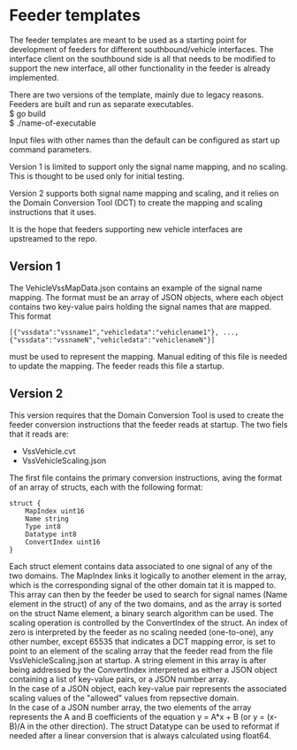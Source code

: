 # Feeder templates
The feeder templates are meant to be used as a starting point for development of feeders for different southbound/vehicle interfaces.
The interface client on the southbound side is all that needs to be modified to support the new interface,
all other functionality in the feeder is already implemented.

There are two versions of the template, mainly due to legacy reasons.
Feeders are built and run as separate executables.<br>
$ go build<br>
$ ./name-of-executable

Input files with other names than the default can be configured as start up command parameters.

Version 1 is limited to support only the signal name mapping, and no scaling.
This is thought to be used only for initial testing.

Version 2 supports both signal name mapping and scaling, and it relies on the Domain Conversion Tool (DCT) to create the mapping and scaling instructions that it uses.

It is the hope that feeders supporting new vehicle interfaces are upstreamed to the repo.

## Version 1
The VehicleVssMapData.json contains an example of the signal name mapping. 
The format must be an array of JSON objects, where each object contains two key-value pairs holding the signal names that are mapped.
This format
```
[{"vssdata":"vssname1","vehicledata":"vehiclename1"}, ..., {"vssdata":"vssnameN","vehicledata":"vehiclenameN"}]
```
must be used to represent the mapping.
Manual editing of this file is needed to update the mapping.
The feeder reads this file a startup.

## Version 2
This version requires that the Domain Conversion Tool is used to create the feeder conversion instructions that the feeder reads at startup.
The two fiels that it reads are:
* VssVehicle.cvt
* VssVehicleScaling.json

The first file contains the primary conversion instructions, aving the format of an array of structs, each with the following format:<br>
```
struct {
	MapIndex uint16
	Name string
	Type int8
	Datatype int8
	ConvertIndex uint16
}
```
Each struct element contains data associated to one signal of any of the two domains.
The MapIndex links it logically to another element in the array, which is the corresponding signal of the other domain tat it is mapped to.
This array can then by the feeder be used to search for signal names (Name element in the struct) of any of the two domains, 
and as the array is sorted on the struct Name element, a binary search algorithm can be used.
The scaling operation is controlled by the ConvertIndex of the struct.
An index of zero is interpreted by the feeder as no scaling needed (one-to-one),
any other number, except 65535 that indicates a DCT mapping error, is set to point to an element of the scaling array that the feeder read from the file VssVehicleScaling.json at startup.
A string element in this array is after being addressed by the ConvertIndex interpreted as either a JSON object containing a list of key-value pairs, or a JSON number array.<br>
In the case of a JSON object, each key-value pair represents the associated scaling values of the "allowed" values from repsective domain.<br>
In the case of a JSON number array, the two elements of the array represents the A and B coefficients of the equation y = A*x + B (or y = (x-B)/A in the other direction).
The struct Datatype can be used to reformat if needed after a linear conversion that is always calculated using float64.
